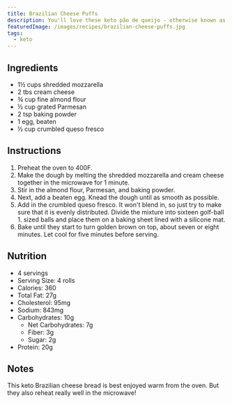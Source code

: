 ```yaml
---
title: Brazilian Cheese Puffs
description: You'll love these keto pão de queijo - otherwise known as Brazilian cheese puffs! They're super cheesy little rolls that are low carb, LCHF, and gluten free!
featuredImage: /images/recipes/brazilian-cheese-puffs.jpg
tags:
  - keto
---
```


## Ingredients

- 1½ cups shredded mozzarella
- 2 tbs cream cheese
- ¾ cup fine almond flour
- ½ cup grated Parmesan
- 2 tsp baking powder
- 1 egg, beaten
- ½ cup crumbled queso fresco

## Instructions

1. Preheat the oven to 400F.
1. Make the dough by melting the shredded mozzarella and cream cheese together in the microwave for 1 minute.
1. Stir in the almond flour, Parmesan, and baking powder.
1. Next, add a beaten egg. Knead the dough until as smooth as possible.
1. Add in the crumbled queso fresco. It won't blend in, so just try to make sure that it is evenly distributed. Divide the mixture into sixteen golf-ball 1. sized balls and place them on a baking sheet lined with a silicone mat.
1. Bake until they start to turn golden brown on top, about seven or eight minutes. Let cool for five minutes before serving.

## Nutrition

- 4 servings
- Serving Size: 4 rolls
- Calories: 360
- Total Fat: 27g
- Cholesterol: 95mg
- Sodium: 843mg
- Carbohydrates: 10g
  - Net Carbohydrates: 7g
  - Fiber: 3g
  - Sugar: 2g
- Protein: 20g

## Notes

This keto Brazilian cheese bread is best enjoyed warm from the oven. But they also reheat really well in the microwave!
